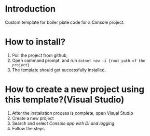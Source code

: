 # Introduction 
Custom template for boiler plate code for a Console project.

# How to install?
1.  Pull the project from github,
2.  Open command prompt, and run 
    `dotnet new -i {root path of the project}`
3.  The template should get successfully installed.

# How to create a new project using this template?(Visual Studio)
1.  After the installation process is complete, open Visual Studio
2.  Create a new project
3.  Search and select *Console app with DI and logging*
4.  Follow the steps